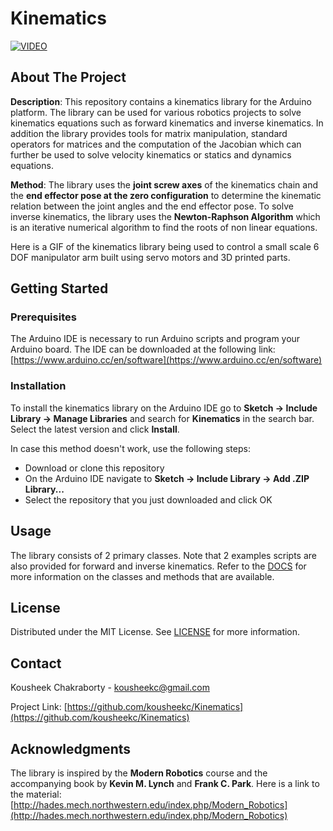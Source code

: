 # Kinematics

[![VIDEO](http://img.youtube.com/vi/zitple-wJlo/0.jpg)](http://www.youtube.com/watch?v=zitple-wJlo "Open Source Kinematics Library for Arduino based Microncontrollers")

## About The Project
**Description**: This repository contains a kinematics library for the Arduino platform. The library can be used for various robotics projects to solve kinematics equations such as forward kinematics and inverse kinematics. In addition the library provides tools for matrix manipulation, standard operators for matrices and the computation of the Jacobian which can further be used to solve velocity kinematics or statics and dynamics equations.

**Method**: The library uses the **joint screw axes** of the kinematics chain and the **end effector pose at the zero configuration** to determine the kinematic relation between the joint angles and the end effector pose. To solve inverse kinematics, the library uses the **Newton-Raphson Algorithm** which is an iterative numerical algorithm to find the roots of non linear equations.

Here is a GIF of the kinematics library being used to control a small scale 6 DOF manipulator arm built using servo motors and 3D printed parts.

## Getting Started

### Prerequisites
The Arduino IDE is necessary to run Arduino scripts and program your Arduino board. The IDE can be downloaded at the following link: [https://www.arduino.cc/en/software](https://www.arduino.cc/en/software)

### Installation
To install the kinematics library on the Arduino IDE go to **Sketch -> Include Library -> Manage Libraries** and search for **Kinematics** in the search bar. Select the latest version and click **Install**.

In case this method doesn't work, use the following steps:
- Download or clone this repository
- On the Arduino IDE navigate to **Sketch -> Include Library -> Add .ZIP Library...**
- Select the repository that you just downloaded and click OK

## Usage
The library consists of 2 primary classes. Note that 2 examples scripts are also provided for forward and inverse kinematics. Refer to the [DOCS](DOCS.md) for more information on the classes and methods that are available.

## License
Distributed under the MIT License. See [LICENSE](LICENSE) for more information.

## Contact
Kousheek Chakraborty - kousheekc@gmail.com

Project Link: [https://github.com/kousheekc/Kinematics](https://github.com/kousheekc/Kinematics)

## Acknowledgments
The library is inspired by the **Modern Robotics** course and the accompanying book by **Kevin M. Lynch** and **Frank C. Park**. Here is a link to the material: [http://hades.mech.northwestern.edu/index.php/Modern_Robotics](http://hades.mech.northwestern.edu/index.php/Modern_Robotics)
